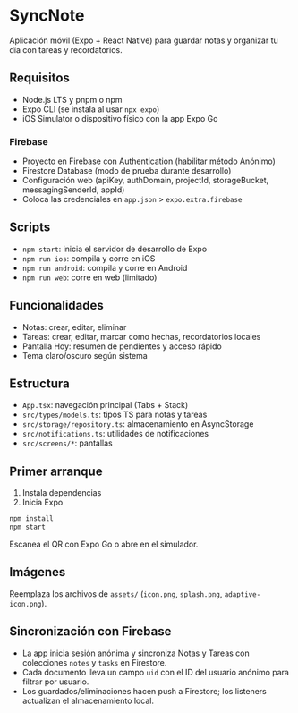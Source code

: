 # SyncNote

Aplicación móvil (Expo + React Native) para guardar notas y organizar tu día con tareas y recordatorios.

## Requisitos
- Node.js LTS y pnpm o npm
- Expo CLI (se instala al usar `npx expo`)
- iOS Simulator o dispositivo físico con la app Expo Go

### Firebase
- Proyecto en Firebase con Authentication (habilitar método Anónimo)
- Firestore Database (modo de prueba durante desarrollo)
- Configuración web (apiKey, authDomain, projectId, storageBucket, messagingSenderId, appId)
- Coloca las credenciales en `app.json` > `expo.extra.firebase`

## Scripts
- `npm start`: inicia el servidor de desarrollo de Expo
- `npm run ios`: compila y corre en iOS
- `npm run android`: compila y corre en Android
- `npm run web`: corre en web (limitado)

## Funcionalidades
- Notas: crear, editar, eliminar
- Tareas: crear, editar, marcar como hechas, recordatorios locales
- Pantalla Hoy: resumen de pendientes y acceso rápido
- Tema claro/oscuro según sistema

## Estructura
- `App.tsx`: navegación principal (Tabs + Stack)
- `src/types/models.ts`: tipos TS para notas y tareas
- `src/storage/repository.ts`: almacenamiento en AsyncStorage
- `src/notifications.ts`: utilidades de notificaciones
- `src/screens/*`: pantallas

## Primer arranque
1. Instala dependencias
2. Inicia Expo

```sh
npm install
npm start
```

Escanea el QR con Expo Go o abre en el simulador.

## Imágenes
Reemplaza los archivos de `assets/` (`icon.png`, `splash.png`, `adaptive-icon.png`).

## Sincronización con Firebase
- La app inicia sesión anónima y sincroniza Notas y Tareas con colecciones `notes` y `tasks` en Firestore.
- Cada documento lleva un campo `uid` con el ID del usuario anónimo para filtrar por usuario.
- Los guardados/eliminaciones hacen push a Firestore; los listeners actualizan el almacenamiento local.
